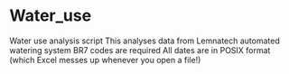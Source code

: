 # Water_use
Water use analysis script
This analyses data from Lemnatech automated watering system
BR7 codes are required
All dates are in POSIX format (which Excel messes up whenever you open a file!)
